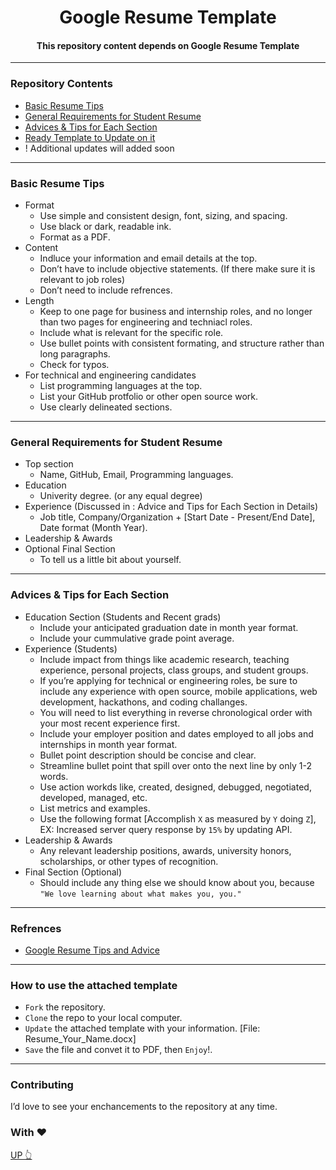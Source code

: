 <p align="center">

   <h1 align="center">Google Resume Template</h1>
   <h4 align="center">This repository content depends on Google Resume Template</h4>
   
</p>

---

### Repository Contents

* [Basic Resume Tips](https://github.com/TawfikYasser/google-resume-template#basic-resume-tips)
* [General Requirements for Student Resume](https://github.com/TawfikYasser/google-resume-template#general-requirements-for-student-resume)
* [Advices & Tips for Each Section](https://github.com/TawfikYasser/google-resume-template#advices--tips-for-each-section)
* [Ready Template to Update on it](https://github.com/TawfikYasser/google-resume-template#how-to-use-the-attached-template)
* ! Additional updates will added soon

---

### Basic Resume Tips

* Format
  * Use simple and consistent design, font, sizing, and spacing.
  * Use black or dark, readable ink.
  * Format as a PDF.
* Content
  * Indluce your information and email details at the top.
  * Don’t have to include objective statements. (If there make sure it is relevant to job roles)
  * Don’t need to include refrences.
* Length
  * Keep to one page for business and internship roles, and no longer than two pages for engineering and techniacl roles.
  * Include what is relevant for the specific role.
  * Use bullet points with consistent formating, and structure rather than long paragraphs.
  * Check for typos.
* For technical and engineering candidates
  * List programming languages at the top.
  * List your GitHub protfolio or other open source work.
  * Use clearly delineated sections.

---

### General Requirements for Student Resume

* Top section
  * Name, GitHub, Email, Programming languages.
* Education
  * Univerity degree. (or any equal degree)
* Experience (Discussed in : Advice and Tips for Each Section in Details)
  * Job title, Company/Organization + [Start Date - Present/End Date], Date format (Month Year).
* Leadership & Awards
* Optional Final Section
  * To tell us a little bit about yourself.

---

### Advices & Tips for Each Section

* Education Section (Students and Recent grads)
  * Include your anticipated graduation date in month year format.
  * Include your cummulative grade point average.
* Experience (Students)
  * Include impact from things like academic research, teaching experience, personal projects, class groups, and student groups.
  * If you’re applying for technical or engineering roles, be sure to include any experience with open source, mobile applications, web development, hackathons, and coding challanges.
  * You will need to list everything in reverse chronological order with your most recent experience first.
  * Include your employer position and dates employed to all jobs and internships in month year format.
  * Bullet point description should be concise and clear.
  * Streamline bullet point that spill over onto the next line by only 1-2 words.
  * Use action workds like, created, designed, debugged, negotiated, developed, managed, etc.
  * List metrics and examples.
  * Use the following format [Accomplish `X` as measured by `Y` doing `Z`], EX: Increased server query response by `15%` by updating API.
* Leadership & Awards
  * Any relevant leadership positions, awards, university honors, scholarships, or other types of recognition.
* Final Section (Optional)
  * Should include any thing else we should know about you, because ` "We love learning about what makes you, you." `

--- 

### Refrences
  * [Google Resume Tips and Advice](https://www.youtube.com/watch?v=BYUy1yvjHxE)
  
---

### How to use the attached template
  * `Fork` the repository.
  * `Clone` the repo to your local computer.
  * `Update` the attached template with your information. [File: Resume_Your_Name.docx]
  * `Save` the file and convet it to PDF, then `Enjoy`!.
  
---

### Contributing

I’d love to see your enchancements to the repository at any time.

### With ❤

[UP 👆](https://github.com/TawfikYasser/google-resume-template#google-resume-template)
